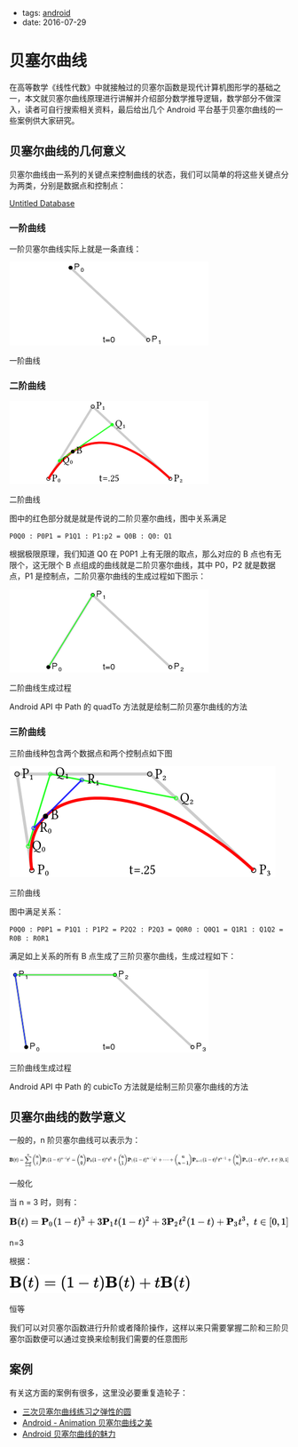 - tags: [android](/tags.md#android)
- date: 2016-07-29

# 贝塞尔曲线

在高等数学《线性代数》中就接触过的贝塞尔函数是现代计算机图形学的基础之一，本文就贝塞尔曲线原理进行讲解并介绍部分数学推导逻辑，数学部分不做深入，读者可自行搜索相关资料，最后给出几个 Android 平台基于贝塞尔曲线的一些案例供大家研究。

## 贝塞尔曲线的几何意义

贝塞尔曲线由一系列的关键点来控制曲线的状态，我们可以简单的将这些关键点分为两类，分别是数据点和控制点：

[Untitled Database](2016%2007%2029%20%E8%B4%9D%E5%A1%9E%E5%B0%94%E6%9B%B2%E7%BA%BF%20%5Bandroid%5D%2038d544d117d84791a7e59869b6ddf871/Untitled%20Database%201893a7b16238473183455d5760335c68.csv)

### 一阶曲线

一阶贝塞尔曲线实际上就是一条直线：

![一阶曲线](/images/2016-07-29-1.gif)

一阶曲线

### 二阶曲线

![二阶曲线](/images/2016-07-29-2.png)

二阶曲线

图中的红色部分就是就是传说的二阶贝塞尔曲线，图中关系满足

```
P0Q0 : P0P1 = P1Q1 : P1:p2 = Q0B : Q0: Q1

```

根据极限原理，我们知道 Q0 在 P0P1 上有无限的取点，那么对应的 B 点也有无限个，这无限个 B 点组成的曲线就是二阶贝塞尔曲线，其中 P0，P2 就是数据点，P1 是控制点，二阶贝塞尔曲线的生成过程如下图示：

![二阶曲线生成过程](/images/2016-07-29-3.gif)

二阶曲线生成过程

Android API 中 Path 的 quadTo 方法就是绘制二阶贝塞尔曲线的方法

### 三阶曲线

三阶曲线种包含两个数据点和两个控制点如下图

![三阶曲线](/images/2016-07-29-4.png)

三阶曲线

图中满足关系：

```
P0Q0 : P0P1 = P1Q1 : P1P2 = P2Q2 : P2Q3 = Q0R0 : Q0Q1 = Q1R1 : Q1Q2 = R0B : R0R1

```

满足如上关系的所有 B 点生成了三阶贝塞尔曲线，生成过程如下：

![三阶曲线生成过程](/images/2016-07-29-5.gif)

三阶曲线生成过程

Android API 中 Path 的 cubicTo 方法就是绘制三阶贝塞尔曲线的方法

## 贝塞尔曲线的数学意义

一般的，n 阶贝塞尔曲线可以表示为：

![一般化](/images/2016-07-29-6.svg)

一般化

当 n = 3 时，则有：

![n=3](/images/2016-07-29-7.svg)

n=3

根据：

![恒等](/images/2016-07-29-8.svg)

恒等

我们可以对贝塞尔函数进行升阶或者降阶操作，这样以来只需要掌握二阶和三阶贝塞尔函数便可以通过变换来绘制我们需要的任意图形

## 案例

有关这方面的案例有很多，这里没必要重复造轮子：

- [三次贝塞尔曲线练习之弹性的圆](http://www.jianshu.com/p/791d3a791ec2)
- [Android - Animation 贝塞尔曲线之美](http://gavinliu.cn/2015/03/30/Android-Animation-%E8%B4%9D%E5%A1%9E%E5%B0%94%E6%9B%B2%E7%BA%BF%E4%B9%8B%E7%BE%8E/)
- [Android 贝塞尔曲线的魅力](http://blog.csdn.net/qq_21430549/article/details/50040241)
